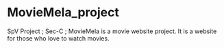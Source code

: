 # MovieMela_project
SpV Project ; Sec-C ; MovieMela is a movie website project. It is a website for those who love to watch movies.
